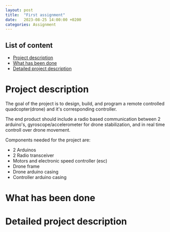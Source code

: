 ```yaml
---
layout: post
title:  "First assignment"
date:   2023-08-25 14:00:00 +0200
categories: Assignment
---
```


## List of content

- [Project description](#project-description)
- [What has been done](#what-has-been-done)
- [Detailed project description](#detailed-project-description)



# Project description

The goal of the project is to design, build, and program a remote controlled quadcopter(drone) and it's corresponding controller. 

The end product should include a radio based communication between 2 arduino's, gyroscope/accelerometer for drone stabilization, and in real time controll over drone movement.

Components needed for the project are:
- 2 Arduinos
- 2 Radio transceiver
- Motors and electronic speed controller (esc)
- Drone frame
- Drone arduino casing
- Controller arduino casing

# What has been done

# Detailed project description